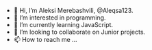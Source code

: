 - 👋 Hi, I’m Aleksi Merebashvili, @Aleqsa123.
- 👀 I’m interested in programming.
- 🌱 I’m currently learning JavaScript.
- 💞️ I’m looking to collaborate on Junior projects.
- 📫 How to reach me ...

<!---
Aleqsa123/Aleqsa123 is a ✨ special ✨ repository because its `README.md` (this file) appears on your GitHub profile.
You can click the Preview link to take a look at your changes.
--->
